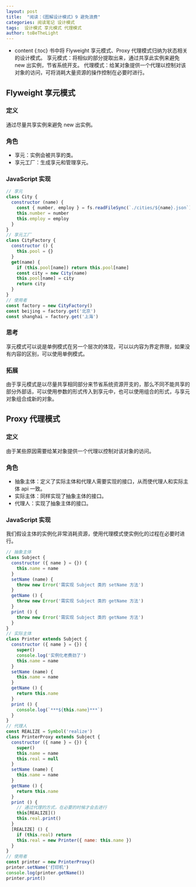 ```yaml
---
layout: post
title:  "阅读：《图解设计模式》9 避免浪费"
categories: 阅读笔记 设计模式
tags:  设计模式 享元模式 代理模式
author: toBeTheLight
---
```


* content
{:toc}
书中将 Flyweight 享元模式、Proxy 代理模式归纳为状态相关的设计模式。
享元模式：将相似的部分提取出来，通过共享此实例来避免 new  出实例，节省系统开支。
代理模式：给某对象提供一个代理以控制对该对象的访问，可将消耗大量资源的操作控制在必要时进行。





## Flyweight 享元模式

### 定义

通过尽量共享实例来避免 new  出实例。

### 角色

* 享元：实例会被共享的类。
* 享元工厂：生成享元和管理享元。

### JavaScript 实现

```js
// 享元
class City {
  constructor (name) {
    const { number, employ } = fs.readFileSync(`./cities/${name}.json`)
    this.number = number
    this.employ = employ
  }
}
// 享元工厂
class CityFactory {
  constructor () {
    this.pool = {}
  }
  get(name) {
    if (this.pool[name]) return this.pool[name]
    const city = new City(name)
    this.pool[name] = city
    return city
  }
}
// 使用者
const factory = new CityFactory()
const beijing = factory.get('北京')
const shanghai = factory.get('上海')
```

### 思考

享元模式可以说是单例模式在另一个层次的体现，可以以内容为界定界限，如果没有内容的区别，可以使用单例模式。

### 拓展

由于享元模式是以尽量共享相同部分来节省系统资源开支的，那么不同不能共享的部分外部话，可以使用参数的形式传入到享元中，也可以使用组合的形式，与享元对象组合成新的对象。

## Proxy 代理模式

### 定义

由于某些原因需要给某对象提供一个代理以控制对该对象的访问。

### 角色

* 抽象主体：定义了实际主体和代理人需要实现的接口，从而使代理人和实际主体 api 一致。
* 实际主体：同样实现了抽象主体的接口。
* 代理人：实现了抽象主体的接口。

### JavaScript 实现

我们假设主体的实例化非常消耗资源，使用代理模式使实例化的过程在必要时进行。

```js
// 抽象主体
class Subject {
  constructor ({ name } = {}) {
    this.name = name
  }
  setName (name) {
    throw new Error('需实现 Subject 类的 setName 方法')
  }
  getName () {
    throw new Error('需实现 Subject 类的 getName 方法')
  }
  print () {
    throw new Error('需实现 Subject 类的 getName 方法')
  }
}
// 实际主体
class Printer extends Subject {
  constructor ({ name } = {}) {
    super()
    console.log('实例化老费劲了')
    this.name = name
  }
  setName (name) {
    this.name = name
  }
  getName () {
    return this.name
  }
  print () {
    console.log(`***${this.name}***`)
  }
}
// 代理人
const REALIZE = Symbol('realize')
class PrinterProxy extends Subject {
  constructor ({ name } = {}) {
    super()
    this.name = name
    this.real = null
  }
  setName (name) {
    this.name = name
  }
  getName () {
    return this.name
  }
  print () {
    // 通过代理的方式，在必要的时候才会去进行
    this[REALIZE]()
    this.real.print()
  }
  [REALIZE] () {
    if (this.real) return
    this.real = new Printer({ name: this.name })
  }
}
// 使用者
const printer = new PrinterProxy()
printer.setName('打印机')
console.log(printer.getName())
printer.print()
```